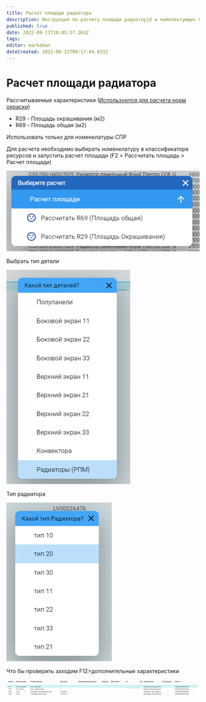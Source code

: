 ```yaml
---
title: Расчет площади радиатора
description: Инструкция по расчету площади радиаторjd и комплектующих СПР
published: true
date: 2022-09-11T18:05:17.263Z
tags: 
editor: markdown
dateCreated: 2022-08-31T09:17:04.033Z
---
```


# Расчет площади радиатора

Рассчитываемые характеристики ([Используются для расчета норм окраски](../../../../pdm/pdm-tpp/normirovanie/normirovanie-peredelov/normirovanie-okraski.md))

* R29 - Площадь окрашивания (м2)
* R69 - Площадь общая (м2)

Использовать только для номенклатуры СПР

Для расчета необходимо выбирать номенклатуру в классификаторе ресурсов и запустить расчет площади (F2 > Рассчитать площадь > Расчет площади)

![](<../../../../assets/image (89).png>)

Выбрать тип детали

![](../../../../assets/3)

Тип радиатора

![](<../../../../assets/4 (12)>)

Что бы проверить заходим F12>дополнительные характеристики

![](<../../../../assets/5 (18)>)
